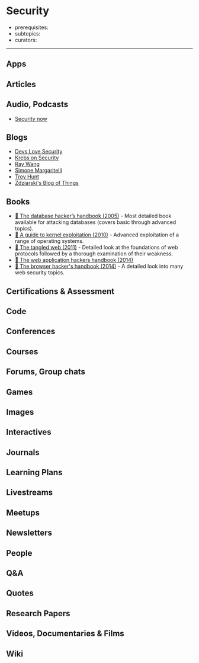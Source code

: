 # Security

- prerequisites:
- subtopics:
- curators:

------

## Apps

## Articles

## Audio, Podcasts

- [Security now](https://twit.tv/shows/security-now)

## Blogs

- [Devs Love Security](http://devs.cloudimmunity.com)
- [Krebs on Security](https://krebsonsecurity.com/)
- [Ray Wang](https://raywang.tech/archives/)
- [Simone Margaritelli](https://www.evilsocket.net/)
- [Troy Hunt](https://www.troyhunt.com/)
- [Zdziarski's Blog of Things](https://www.zdziarski.com/blog/)


## Books

- [📕 The database hacker’s handbook (2005)](http://www.goodreads.com/book/show/369905.The_Database_Hacker_s_Handbook) - Most detailed book available for attacking databases (covers basic through advanced topics).
- [📕 A guide to kernel exploitation (2010)](http://www.goodreads.com/book/show/9224826-a-guide-to-kernel-exploitation) - Advanced exploitation of a range of operating systems.
- [📕 The tangled web (2011)](http://www.goodreads.com/book/show/11553604-the-tangled-web) - Detailed look at the foundations of web protocols followed by a thorough examination of their weakness.
- [📖 The web application hackers handbook (2014)](https://leaksource.files.wordpress.com/2014/08/the-web-application-hackers-handbook.pdf)
- [📕 The browser hacker's handbook (2014)](http://www.goodreads.com/book/show/17891588-the-browser-hacker-s-handbook) - A detailed look into many web security topics.

## Certifications & Assessment

## Code

## Conferences

## Courses

## Forums, Group chats

## Games

## Images

## Interactives

## Journals

## Learning Plans

## Livestreams

## Meetups

## Newsletters

## People

## Q&A

## Quotes

## Research Papers

## Videos, Documentaries & Films

## Wiki
